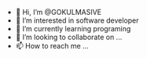 - 👋 Hi, I’m @GOKULMASIVE
- 👀 I’m interested in software developer 
- 🌱 I’m currently learning programing 
- 💞️ I’m looking to collaborate on ...
- 📫 How to reach me ...

<!---
GOKULMASIVE/GOKULMASIVE is a ✨ special ✨ repository because its `README.md` (this file) appears on your GitHub profile.
You can click the Preview link to take a look at your changes.
--->
